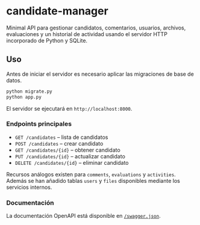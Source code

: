 # candidate-manager

Minimal API para gestionar candidatos, comentarios, usuarios, archivos, evaluaciones y un historial de actividad usando el servidor HTTP incorporado de Python y SQLite.

## Uso

Antes de iniciar el servidor es necesario aplicar las migraciones de base de datos.

```bash
python migrate.py
python app.py
```

El servidor se ejecutará en `http://localhost:8000`.

### Endpoints principales
- `GET /candidates` – lista de candidatos
- `POST /candidates` – crear candidato
- `GET /candidates/{id}` – obtener candidato
- `PUT /candidates/{id}` – actualizar candidato
- `DELETE /candidates/{id}` – eliminar candidato

Recursos análogos existen para `comments`, `evaluations` y `activities`. Además se han añadido tablas `users` y `files` disponibles mediante los servicios internos.

### Documentación
La documentación OpenAPI está disponible en [`/swagger.json`](http://localhost:8000/swagger.json).
